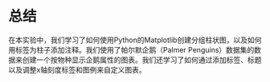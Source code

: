 # 总结

在本实验中，我们学习了如何使用Python的Matplotlib创建分组柱状图，以及如何用标签为柱子添加注释。我们使用了帕尔默企鹅（Palmer Penguins）数据集的数据来创建一个按物种显示企鹅属性的图表。我们还学习了如何通过添加标签、标题以及调整x轴刻度标签和图例来自定义图表。
